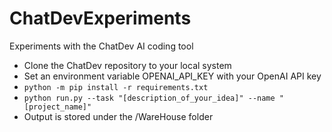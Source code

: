 # ChatDevExperiments
Experiments with the ChatDev AI coding tool

* Clone the ChatDev repository to your local system
* Set an environment variable OPENAI_API_KEY with your OpenAI API key
* `python -m pip install -r requirements.txt`
* `python run.py --task "[description_of_your_idea]" --name "[project_name]"`
* Output is stored under the <ChatDevRepo>/WareHouse folder
